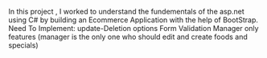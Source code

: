In this project , I worked to understand the fundementals of the asp.net using C# by building an Ecommerce Application with the help of BootStrap.
Need To Implement:
update-Deletion options
Form Validation
Manager only features (manager is the only one who should edit and create foods and specials)
